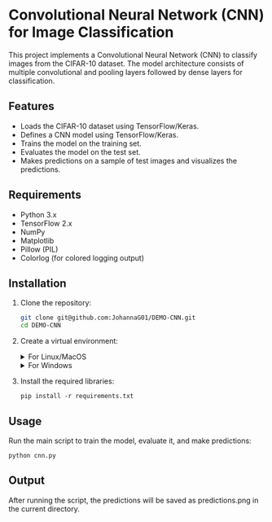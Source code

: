 # Convolutional Neural Network (CNN) for Image Classification

This project implements a Convolutional Neural Network (CNN) to classify images from the CIFAR-10 dataset. The model architecture consists of multiple convolutional and pooling layers followed by dense layers for classification.

## Features

- Loads the CIFAR-10 dataset using TensorFlow/Keras.
- Defines a CNN model using TensorFlow/Keras.
- Trains the model on the training set.
- Evaluates the model on the test set.
- Makes predictions on a sample of test images and visualizes the predictions.

## Requirements

- Python 3.x
- TensorFlow 2.x
- NumPy
- Matplotlib
- Pillow (PIL)
- Colorlog (for colored logging output)

## Installation

1. Clone the repository:

   ```bash
   git clone git@github.com:JohannaG01/DEMO-CNN.git
   cd DEMO-CNN
   ```

2. Create a virtual environment:

    <details>
    <summary>For Linux/MacOS</summary>

    ```
    python -m venv venv
    source venv/bin/activate`
    ```
    </details>
    <details>

    <summary>For Windows</summary>

    ```
    python -m venv venv
    .\venv\Scripts\Activate.ps1
    ```
    </details>

3. Install the required libraries:

    ```
    pip install -r requirements.txt
    ```

## Usage

Run the main script to train the model, evaluate it, and make predictions:

    
    python cnn.py
    

## Output

After running the script, the predictions will be saved as predictions.png in the current directory.
